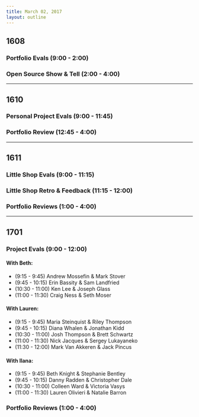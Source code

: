 ```yaml
---
title: March 02, 2017
layout: outline
---
```


## 1608

### Portfolio Evals (9:00 - 2:00)

### Open Source Show & Tell (2:00 - 4:00)

***

## 1610

### Personal Project Evals (9:00 - 11:45)

### Portfolio Review (12:45 - 4:00)

***

## 1611

### Little Shop Evals (9:00 - 11:15)

### Little Shop Retro & Feedback (11:15 - 12:00)

### Portfolio Reviews (1:00 - 4:00)

***

## 1701

### Project Evals (9:00 - 12:00)

#### With Beth:

*   (9:15 - 9:45) Andrew Mossefin & Mark Stover
*   (9:45 - 10:15) Erin Bassity & Sam Landfried
*   (10:30 - 11:00) Ken Lee & Joseph Glass
*   (11:00 - 11:30) Craig Ness & Seth Moser

#### With Lauren:

*   (9:15 - 9:45) Maria Steinquist & Riley Thompson
*   (9:45 - 10:15) Diana Whalen & Jonathan Kidd
*   (10:30 - 11:00) Josh Thompson & Brett Schwartz
*   (11:00 - 11:30) Nick Jacques & Sergey Lukayaneko
*   (11:30 - 12:00) Mark Van Akkeren & Jack Pincus

#### With Ilana:

*   (9:15 - 9:45) Beth Knight & Stephanie Bentley
*   (9:45 - 10:15) Danny Radden & Christopher Dale
*   (10:30 - 11:00) Colleen Ward & Victoria Vasys
*   (11:00 - 11:30) Lauren Olivieri & Natalie Barron

### Portfolio Reviews (1:00 - 4:00)
